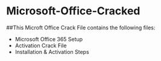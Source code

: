 # Microsoft-Office-Cracked

##This Microft Office Crack File contains the following files:
* Microsoft Office 365 Setup
* Activation Crack File
* Installation & Activation Steps
